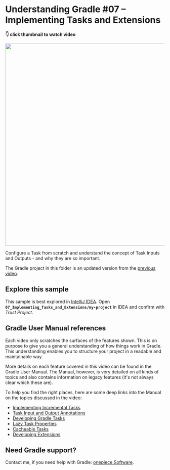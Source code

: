 # Understanding Gradle #07 – Implementing Tasks and Extensions

**👇 click thumbnail to watch video**

[<img src="https://onepiecesoftware.github.io/img/videos/07.png" width="640">](https://www.youtube.com/watch?v=wrgyUKC7vOY&list=PLWQK2ZdV4Yl2k2OmC_gsjDpdIBTN0qqkE)

Configure a Task from scratch and understand the concept of Task Inputs and Outputs - and why they are so important.

The Gradle project in this folder is an updated version from the [previous video](../06_Configuring_Task_Inputs_And_Outputs).

## Explore this sample

This sample is best explored in [IntelliJ IDEA](https://www.jetbrains.com/idea/download).
Open **`07_Implementing_Tasks_and_Extensions/my-project`** in IDEA and confirm with _Trust Project_.

## Gradle User Manual references

Each video only scratches the surfaces of the features shown.
This is on purpose to give you a general understanding of how things work in Gradle.
This understanding enables you to structure your project in a readable and maintainable way.

More details on each feature covered in this video can be found in the Gradle User Manual.
The Manual, however, is very detailed on all kinds of topics and also contains information on legacy features (it's not always clear which these are).

To help you find the right places, here are some deep links into the Manual on the topics discussed in the video:

* [Implementing Incremental Tasks](https://docs.gradle.org/current/userguide/implementing_gradle_plugins.html#benefiting_from_incremental_tasks)
* [Task Input and Output Annotations](https://docs.gradle.org/current/userguide/more_about_tasks.html#sec:task_input_output_annotations)
* [Developing Gradle Tasks](https://docs.gradle.org/current/userguide/custom_tasks.html)
* [Lazy Task Properties](https://docs.gradle.org/current/userguide/lazy_configuration.html)
* [Cacheable Tasks](https://docs.gradle.org/current/userguide/build_cache.html#sec:task_output_caching_details)
* [Developing Extensions](https://docs.gradle.org/current/userguide/implementing_gradle_plugins.html#modeling_dsl_like_apis)

## Need Gradle support?

Contact me, if you need help with Gradle: [onepiece.Software](http://onepiece.software).
